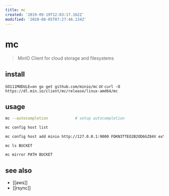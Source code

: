 ```yaml
---
title: mc
created: '2019-09-19T12:03:17.162Z'
modified: '2020-08-05T07:27:46.134Z'
---
```


# mc

> MinIO Client for cloud storage and filesystems

## install
`GO111MODULE=on go get github.com/minio/mc` or `curl -O https://dl.min.io/client/mc/release/linux-amd64/mc`

## usage

```sh
mc --autocompletion            # setup autocompletion

mc config host list

mc config host add minio http://127.0.0.1:9000 FDKN3TTEO2B2OD6GZ84V exYeuqvdyuJSAlFJ0QW2+dLJEGznxq1dXZZDm6+C

mc ls BUCKET

mc mirror PATH BUCKET
```

## see also
- [[aws]]
- [[rsync]]
